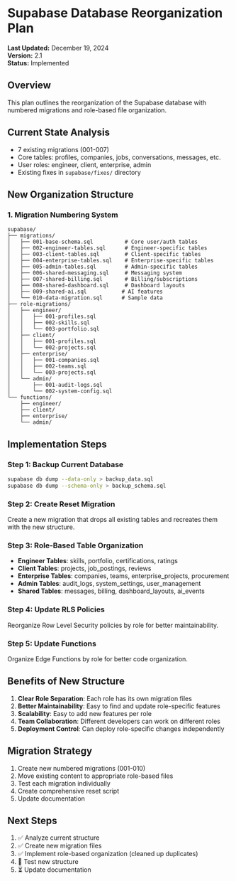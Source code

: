 # Supabase Database Reorganization Plan

**Last Updated:** December 19, 2024  
**Version:** 2.1  
**Status:** Implemented

## Overview
This plan outlines the reorganization of the Supabase database with numbered migrations and role-based file organization.

## Current State Analysis
- 7 existing migrations (001-007)
- Core tables: profiles, companies, jobs, conversations, messages, etc.
- User roles: engineer, client, enterprise, admin
- Existing fixes in `supabase/fixes/` directory

## New Organization Structure

### 1. Migration Numbering System
```
supabase/
├── migrations/
│   ├── 001-base-schema.sql          # Core user/auth tables
│   ├── 002-engineer-tables.sql      # Engineer-specific tables
│   ├── 003-client-tables.sql        # Client-specific tables
│   ├── 004-enterprise-tables.sql    # Enterprise-specific tables
│   ├── 005-admin-tables.sql         # Admin-specific tables
│   ├── 006-shared-messaging.sql     # Messaging system
│   ├── 007-shared-billing.sql       # Billing/subscriptions
│   ├── 008-shared-dashboard.sql     # Dashboard layouts
│   ├── 009-shared-ai.sql           # AI features
│   └── 010-data-migration.sql      # Sample data
├── role-migrations/
│   ├── engineer/
│   │   ├── 001-profiles.sql
│   │   ├── 002-skills.sql
│   │   └── 003-portfolio.sql
│   ├── client/
│   │   ├── 001-profiles.sql
│   │   └── 002-projects.sql
│   ├── enterprise/
│   │   ├── 001-companies.sql
│   │   ├── 002-teams.sql
│   │   └── 003-projects.sql
│   └── admin/
│       ├── 001-audit-logs.sql
│       └── 002-system-config.sql
└── functions/
    ├── engineer/
    ├── client/
    ├── enterprise/
    └── admin/
```

## Implementation Steps

### Step 1: Backup Current Database
```bash
supabase db dump --data-only > backup_data.sql
supabase db dump --schema-only > backup_schema.sql
```

### Step 2: Create Reset Migration
Create a new migration that drops all existing tables and recreates them with the new structure.

### Step 3: Role-Based Table Organization
- **Engineer Tables**: skills, portfolio, certifications, ratings
- **Client Tables**: projects, job_postings, reviews
- **Enterprise Tables**: companies, teams, enterprise_projects, procurement
- **Admin Tables**: audit_logs, system_settings, user_management
- **Shared Tables**: messages, billing, dashboard_layouts, ai_events

### Step 4: Update RLS Policies
Reorganize Row Level Security policies by role for better maintainability.

### Step 5: Update Functions
Organize Edge Functions by role for better code organization.

## Benefits of New Structure
1. **Clear Role Separation**: Each role has its own migration files
2. **Better Maintainability**: Easy to find and update role-specific features
3. **Scalability**: Easy to add new features per role
4. **Team Collaboration**: Different developers can work on different roles
5. **Deployment Control**: Can deploy role-specific changes independently

## Migration Strategy
1. Create new numbered migrations (001-010)
2. Move existing content to appropriate role-based files
3. Test each migration individually
4. Create comprehensive reset script
5. Update documentation

## Next Steps
1. ✅ Analyze current structure
2. ✅ Create new migration files
3. ✅ Implement role-based organization (cleaned up duplicates)
4. 🔄 Test new structure
5. ⏳ Update documentation
